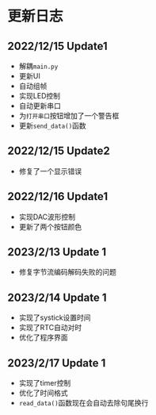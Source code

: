 # 更新日志
## 2022/12/15 Update1
- 解耦`main.py`
- 更新UI
- 自动组帧
- 实现LED控制
- 自动更新串口
- 为`打开串口`按钮增加了一个警告框
- 更新`send_data()`函数

## 2022/12/15 Update2
- 修复了一个显示错误

## 2022/12/16 Update1
- 实现DAC波形控制
- 更新了两个按钮颜色

## 2023/2/13 Update 1
- 修复字节流编码解码失败的问题

## 2023/2/14 Update 1
- 实现了systick设置时间
- 实现了RTC自动对时
- 优化了程序界面

## 2023/2/17 Update 1
- 实现了timer控制
- 优化了时间格式
- `read_data()`函数现在会自动去除句尾换行